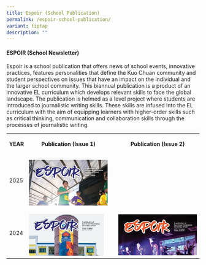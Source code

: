 ```yaml
---
title: Espoir (School Publication)
permalink: /espoir-school-publication/
variant: tiptap
description: ""
---
```

<h4><strong>ESPOIR (School Newsletter)</strong></h4>
<p>Espoir is a school publication that offers news of school events, innovative
practices, features personalities that define the Kuo Chuan community and
student perspectives on issues that have an impact on the individual and
the larger school community. This biannual publication is a product of
an innovative EL curriculum which develops relevant skills to face the
global landscape. The publication is helmed as a level project where students
are introduced to journalistic writing skills. These skills are infused
into the EL curriculum with the aim of equipping learners with higher-order
skills such as critical thinking, communication and collaboration skills
through the processes of journalistic writing.</p>
<p></p>
<p></p>
<table style="minWidth: 100px">
<colgroup>
<col>
<col>
<col>
<col>
</colgroup>
<tbody>
<tr>
<th rowspan="1" colspan="1">
<p>YEAR</p>
</th>
<th rowspan="1" colspan="1">
<p>Publication (Issue 1)</p>
</th>
<th rowspan="1" colspan="1">
<p></p>
</th>
<th rowspan="1" colspan="1">
<p>Publication (Issue 2)</p>
</th>
</tr>
<tr>
<td rowspan="1" colspan="1">
<p></p>
<p>2025</p>
</td>
<td rowspan="1" colspan="1">
<p></p><a class="isomer-image-wrapper" href="https://go.gov.sg/espoir-2025-issue1"><img style="width: 100%" height="auto" width="100%" alt="" src="/images/The Kuo Chuan Experience/Espoir/espoir_2025_issue1.jpg"></a>
</td>
<td rowspan="1" colspan="1">
<p></p>
</td>
<td rowspan="1" colspan="1">
<p></p>
</td>
</tr>
<tr>
<td rowspan="1" colspan="1">
<p></p>
<p>2024</p>
</td>
<td rowspan="1" colspan="1">
<p></p><a class="isomer-image-wrapper" href="https://go.gov.sg/espoir-2024isue1"><img style="width: 95%;" height="auto" width="100%" alt="" src="/images/The Kuo Chuan Experience/Espoir/espoir_2024_issue1.jpg"></a>
</td>
<td rowspan="1" colspan="1">
<p></p>
</td>
<td rowspan="1" colspan="1">
<p></p><a class="isomer-image-wrapper" href="https://go.gov.sg/espoir-2024-issue2"><img style="width: 100%" height="auto" width="100%" alt="" src="/images/The Kuo Chuan Experience/Espoir/espoir_2024_issue2.jpg"></a>
</td>
</tr>
</tbody>
</table>
<p></p>
<p></p>
<p></p>